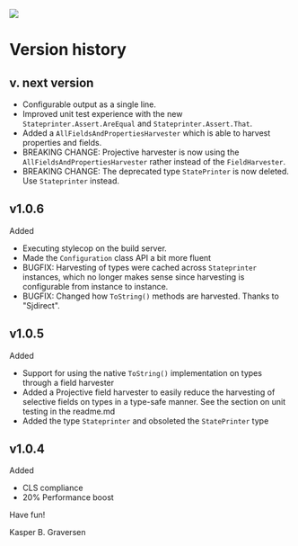 ![](https://raw.github.com/kbilsted/StatePrinter/master/StatePrinter/gfx/stateprinter.png)

# Version history

## v. next version
* Configurable output as a single line.
* Improved unit test experience with the new `Stateprinter.Assert.AreEqual` and `Stateprinter.Assert.That`.
* Added a `AllFieldsAndPropertiesHarvester` which is able to harvest properties and fields.
* BREAKING CHANGE: Projective harvester is now using the `AllFieldsAndPropertiesHarvester` rather instead of the `FieldHarvester`.
* BREAKING CHANGE: The deprecated type `StatePrinter` is now deleted. Use `Stateprinter` instead.


## v1.0.6

Added

* Executing stylecop on the build server.
* Made the `Configuration` class API a bit more fluent
* BUGFIX: Harvesting of types were cached across `Stateprinter` instances, which no longer makes sense since harvesting is configurable from instance to instance.
* BUGFIX: Changed how `ToString()` methods are harvested. Thanks to "Sjdirect".


## v1.0.5

Added

* Support for using the native `ToString()` implementation on types through a field harvester
* Added a Projective field harvester to easily reduce the harvesting of selective fields on types in a type-safe manner. See the section on unit testing in the readme.md
* Added the type `Stateprinter` and obsoleted the `StatePrinter` type


## v1.0.4


Added

* CLS compliance
* 20% Performance boost



Have fun!

Kasper B. Graversen
